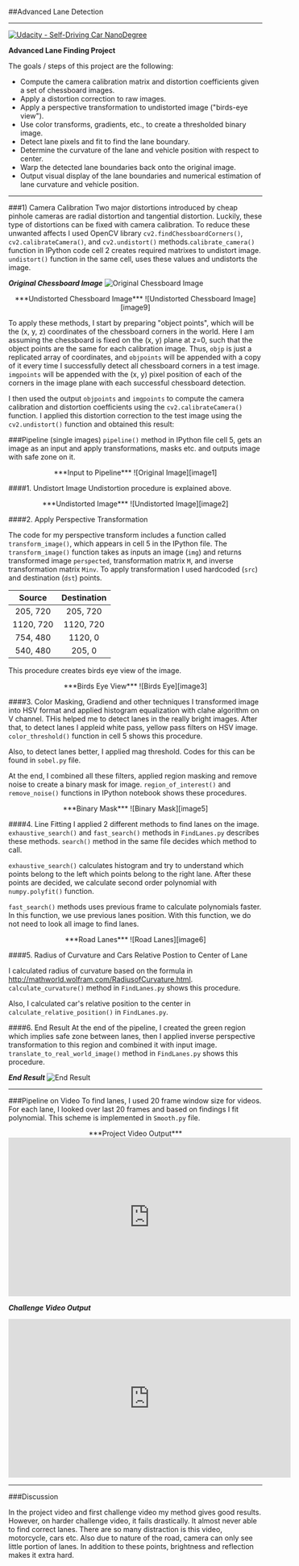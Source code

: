 ##Advanced Lane Detection
<!--###You can use this file as a template for your writeup if you want to submit it as a markdown file, but feel free to use some other method and submit a pdf if you prefer.-->

---
[![Udacity - Self-Driving Car NanoDegree](https://s3.amazonaws.com/udacity-sdc/github/shield-carnd.svg)](http://www.udacity.com/drive)

**Advanced Lane Finding Project**

The goals / steps of this project are the following:

* Compute the camera calibration matrix and distortion coefficients given a set of chessboard images.
* Apply a distortion correction to raw images.
* Apply a perspective transformation to undistorted image ("birds-eye view").
* Use color transforms, gradients, etc., to create a thresholded binary image.
* Detect lane pixels and fit to find the lane boundary.
* Determine the curvature of the lane and vehicle position with respect to center.
* Warp the detected lane boundaries back onto the original image.
* Output visual display of the lane boundaries and numerical estimation of lane curvature and vehicle position.

[//]: # (Image References)


[image1]: https://raw.githubusercontent.com/gungorbasa/Self-Driving-Car---Udacity/master/CarND-AdvancedLaneFinding-P4/output_images/solidWhiteRight.jpg "Solid White Line Road"
[image2]: https://raw.githubusercontent.com/gungorbasa/Self-Driving-Car---Udacity/master/CarND-AdvancedLaneFinding-P4/output_images/undistorted_img.jpg "Undistorted Image"
[image3]: https://raw.githubusercontent.com/gungorbasa/Self-Driving-Car---Udacity/master/CarND-AdvancedLaneFinding-P4/output_images/perspected_img.jpg "Bird Eye"
[image4]: https://raw.githubusercontent.com/gungorbasa/Self-Driving-Car---Udacity/master/CarND-AdvancedLaneFinding-P4/output_images/finalized.jpg "End Result"
[image5]: https://raw.githubusercontent.com/gungorbasa/Self-Driving-Car---Udacity/master/CarND-AdvancedLaneFinding-P4/output_images/mask.png "Binary Mask Example"
[image6]: https://raw.githubusercontent.com/gungorbasa/Self-Driving-Car---Udacity/master/CarND-AdvancedLaneFinding-P4/output_images/lanes.png "Road Lanes"
[image7]: https://raw.githubusercontent.com/gungorbasa/Self-Driving-Car---Udacity/master/CarND-AdvancedLaneFinding-P4/output_images/finalized.jpg "Final Output"
[image8]: https://raw.githubusercontent.com/gungorbasa/Self-Driving-Car---Udacity/master/CarND-AdvancedLaneFinding-P4/output_images/calibration1.jpg "Uncalibrated Image"
[image9]: https://raw.githubusercontent.com/gungorbasa/Self-Driving-Car---Udacity/master/CarND-AdvancedLaneFinding-P4/output_images/calibrated_calibration1.jpg "Calibrated Image"
[video1]: ./project_video.mp4 "Video"

---

###1) Camera Calibration
Two major distortions introduced by cheap pinhole cameras are radial distortion and tangential distortion. Luckily, these type of distortions can be fixed with camera calibration. To reduce these unwanted affects I used OpenCV library `cv2.findChessboardCorners()`, `cv2.calibrateCamera()`, and `cv2.undistort()` methods.`calibrate_camera()` function in IPython code cell 2 creates required matrixes to undistort image. `undistort()` function in the same cell, uses these values and undistorts the image.
<p align="center">

***Original Chessboard Image***
![Original Chessboard Image][image8]
</p>
<p align="center">
***Undistorted Chessboard Image***
![Undistorted Chessboard Image][image9]
</p>

To apply these methods, I start by preparing "object points", which will be the (x, y, z) coordinates of the chessboard corners in the world. Here I am assuming the chessboard is fixed on the (x, y) plane at z=0, such that the object points are the same for each calibration image.  Thus, `objp` is just a replicated array of coordinates, and `objpoints` will be appended with a copy of it every time I successfully detect all chessboard corners in a test image.  `imgpoints` will be appended with the (x, y) pixel position of each of the corners in the image plane with each successful chessboard detection.  

I then used the output `objpoints` and `imgpoints` to compute the camera calibration and distortion coefficients using the `cv2.calibrateCamera()` function.  I applied this distortion correction to the test image using the `cv2.undistort()` function and obtained this result: 



###Pipeline (single images)
`pipeline()` method in IPython file cell 5, gets an image as an input and apply transformations, masks etc. and outputs image with safe zone on it.
<p align="center">
***Input to Pipeline***
![Original Image][image1]
</p>

####1. Undistort Image
Undistortion procedure is explained above. 
<p align="center">
***Undistorted Image***
![Undistorted Image][image2]
</p>

####2. Apply Perspective Transformation

The code for my perspective transform includes a function called `transform_image()`, which appears in cell 5 in the IPython file.  The `transform_image()` function takes as inputs an image (`img`) and returns transformed image `perspected`, transformation matrix `M`, and inverse transformation matrix `Minv`. To apply transformation I used hardcoded (`src`) and destination (`dst`) points.

| Source        | Destination   	 | 
|:-------------:|:-------------:	 | 
| 205, 720      | 205, 720        | 
| 1120, 720      | 1120, 720      |
| 754, 480     | 1120, 0      	 |
| 540, 480      | 205, 0        	 |

This procedure creates birds eye view of the image.
<p align="center">
***Birds Eye View***
![Birds Eye][image3]
</p>

####3. Color Masking, Gradiend and other techniques
I transformed image into HSV format and applied histogram equalization with clahe algorithm on V channel. THis helped me to detect lanes in the really bright images. After that, to detect lanes I appleid white pass, yellow pass filters on HSV image. `color_threshold()` function in cell 5 shows this procedure.

Also, to detect lanes better, I applied mag threshold. Codes for this can be found in `sobel.py` file.

At the end, I combined all these filters, applied region masking and remove noise to create a binary mask for image. `region_of_interest()` and `remove_noise()` functions in IPython notebook shows these procedures.
<p align="center">
***Binary Mask***
![Binary Mask][image5]
</p>



####4. Line Fitting
I applied 2 different methods to find lanes on the image. `exhaustive_search()` and `fast_search()` methods in `FindLanes.py` describes these methods. `search()` method in the same file decides which method to call.

`exhaustive_search()` calculates histogram and try to understand which points belong to the left which points belong to the right lane. After these points are decided, we calculate second order polynomial with `numpy.polyfit()` function.

`fast_search()` methods uses previous frame to calculate polynomials faster. In this function, we use previous lanes position. With this function, we do not need to look all image to find lanes.
<p align="center">
***Road Lanes***
![Road Lanes][image6]
</p>

####5. Radius of Curvature and Cars Relative Postion to Center of Lane

I calculated radius of curvature based on the formula in <http://mathworld.wolfram.com/RadiusofCurvature.html>. `calculate_curvature()` method in `FindLanes.py` shows this procedure.

Also, I calculated car's relative position to the center in `calculate_relative_position()` in `FindLanes.py`. 

####6. End Result
At the end of the pipeline, I created the green region which implies safe zone between lanes, then I applied inverse perspective transformation to this region and combined it with input image. `translate_to_real_world_image()` method in `FindLanes.py` shows this procedure.

***End Result***
![End Result][image7]



---

###Pipeline on Video
To find lanes, I used 20 frame window size for videos. For each lane, I looked over last 20 frames and based on findings I fit polynomial. This scheme is implemented in `Smooth.py` file.
<p align="center">
***Project Video Output***
<iframe width="560" height="315" src="https://www.youtube.com/embed/eTK430ubsnQ" frameborder="0" allowfullscreen></iframe>

***Challenge Video Output***
<iframe width="560" height="315" src="https://www.youtube.com/embed/XnJBmGWdZjc" frameborder="0" allowfullscreen></iframe>
</p>

---

###Discussion

In the project video and first challenge video my method gives good results. However, on harder challenge video, it fails drastically. It almost never able to find correct lanes. There are so many distraction is this video, motorcycle, cars etc. Also due to nature of the road, camera can only see little portion of lanes. In addition to these points, brightness and reflection makes it extra hard. 
